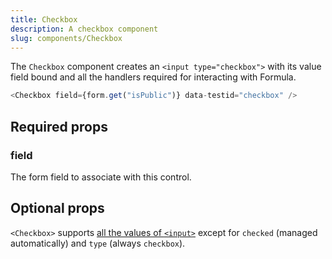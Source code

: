 ```yaml
---
title: Checkbox
description: A checkbox component
slug: components/Checkbox
---
```


The `Checkbox` component creates an `<input type="checkbox">` with its value field bound and all the handlers
required for interacting with Formula.

```typescript jsx
<Checkbox field={form.get("isPublic")} data-testid="checkbox" />
```

## Required props

### field

The form field to associate with this control.

## Optional props

`<Checkbox>` supports [all the values of `<input>`](https://developer.mozilla.org/en-US/docs/Web/HTML/Reference/Elements/input#attributes)
except for `checked` (managed automatically) and `type` (always `checkbox`).
